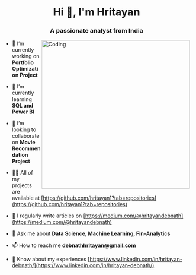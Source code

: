 <h1 align="center">Hi 👋, I'm Hritayan</h1>
<h3 align="center">A passionate analyst from India</h3>
<img align="right" alt="Coding" width="400" src="https://assets.entrepreneur.com/content/3x2/2000/20160628101609-Coding.jpeg">

- 🔭 I’m currently working on **Portfolio Optimization Project**

- 🌱 I’m currently learning **SQL and Power BI**

- 👯 I’m looking to collaborate on **Movie Recommendation Project**

- 👨‍💻 All of my projects are available at [https://github.com/hritayan1?tab=repositories](https://github.com/hritayan1?tab=repositories)

- 📝 I regularly write articles on [https://medium.com/@hritayandebnath](https://medium.com/@hritayandebnath)

- 💬 Ask me about **Data Science, Machine Learning, Fin-Analytics**

- 📫 How to reach me **debnathhritayan@gmail.com**

- 📄 Know about my experiences [https://www.linkedin.com/in/hritayan-debnath/](https://www.linkedin.com/in/hritayan-debnath/)

